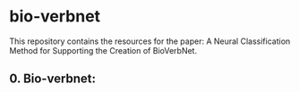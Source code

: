 # bio-verbnet
This repository contains the resources for the paper: A Neural Classification Method for Supporting the Creation of BioVerbNet.

## 0. Bio-verbnet:
